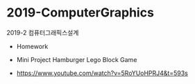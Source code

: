 # 2019-ComputerGraphics

2019-2 컴퓨터그래픽스설계

* Homework

* Mini Project Hamburger Lego Block Game
* https://www.youtube.com/watch?v=5RoYUoHPRJ4&t=593s

